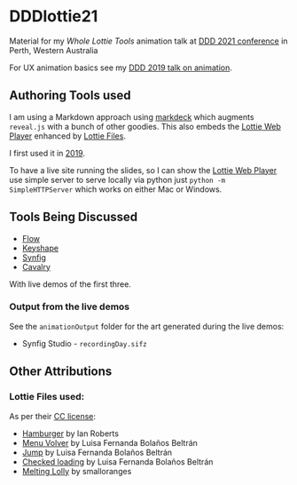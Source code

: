 # DDDlottie21

Material for my _Whole Lottie Tools_ animation talk at [DDD 2021 conference][ddd] in Perth, Western Australia

For UX animation basics see my [DDD 2019 talk on animation][ddd19].

## Authoring Tools used
I am using a Markdown approach using [markdeck][md] which augments `reveal.js` with a bunch of other goodies. This also embeds the [Lottie Web Player][lottieWeb] enhanced by [Lottie Files][lottiefiles].

I first used it in [2019][ddd19].

To have a live site running the slides, so I can show the [Lottie Web Player][lottieWeb] 
use simple server to serve locally via python just `python -m SimpleHTTPServer` which works on either Mac or Windows.

## Tools Being Discussed
- [Flow]
- [Keyshape]
- [Synfig]
- [Cavalry]

With live demos of the first three.

### Output from the live demos

See the `animationOutput` folder for the art generated during the live demos:

- Synfig Studio - `recordingDay.sifz`

## Other Attributions

### Lottie Files used:

As per their [CC license][lottieCC]: 

- [Hamburger][11655] by Ian Roberts
- [Menu Volver][926] by Luisa Fernanda Bolaños Beltrán
- [Jump][8103] by Luisa Fernanda Bolaños Beltrán
- [Checked loading][961] by Luisa Fernanda Bolaños Beltrán
- [Melting Lolly][69998] by smalloranges

[926]: https://lottiefiles.com/926-menu-volver
[961]: https://lottiefiles.com/961-checked-loading
[8103]: https://lottiefiles.com/8103-jump
[11655]: https://lottiefiles.com/11655-hamburger
[69998]: https://lottiefiles.com/69998-melting-lolly
[ddd]: https://dddperth.com/
[md]: https://github.com/arnehilmann/markdeck
[ddd19]:  https://www.youtube.com/watch?v=D1WSsEfkI0k
[lottieWeb]: https://lottiefiles.com/web-player
[lottieCC]: https://lottiefiles.com/page/license
[lottiefiles]: https://lottiefiles.com/
[Flow]: https://createwithflow.com/
[Cavalry]: https://cavalry.scenegroup.co/
[Synfig]: https://www.synfig.org/
[Keyshape]: https://www.keyshapeapp.com/


